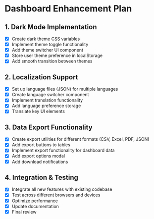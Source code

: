 # Dashboard Enhancement Plan

## 1. Dark Mode Implementation
- [x] Create dark theme CSS variables
- [x] Implement theme toggle functionality
- [x] Add theme switcher UI component
- [x] Store user theme preference in localStorage
- [x] Add smooth transition between themes

## 2. Localization Support
- [x] Set up language files (JSON) for multiple languages
- [x] Create language switcher component
- [x] Implement translation functionality
- [x] Add language preference storage
- [x] Translate key UI elements

## 3. Data Export Functionality
- [x] Create export utilities for different formats (CSV, Excel, PDF, JSON)
- [x] Add export buttons to tables
- [x] Implement export functionality for dashboard data
- [x] Add export options modal
- [x] Add download notifications

## 4. Integration & Testing
- [x] Integrate all new features with existing codebase
- [x] Test across different browsers and devices
- [x] Optimize performance
- [x] Update documentation
- [x] Final review